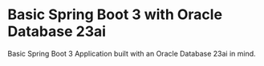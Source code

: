 # Basic Spring Boot 3 with Oracle Database 23ai
Basic Spring Boot 3 Application built with an Oracle Database 23ai in mind.

